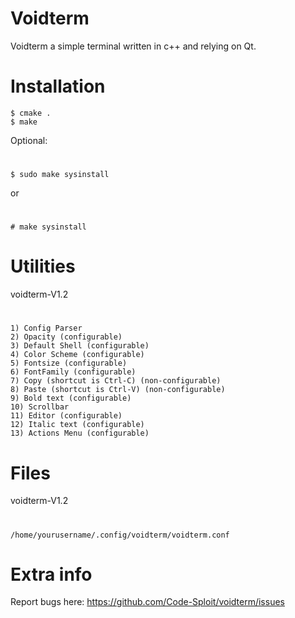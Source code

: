 # Voidterm
Voidterm a simple terminal written in c++ and relying on Qt.

# Installation
    $ cmake .
    $ make
Optional:
#
    $ sudo make sysinstall
or
#
    # make sysinstall

# Utilities
voidterm-V1.2
#
    1) Config Parser
    2) Opacity (configurable)
    3) Default Shell (configurable)
    4) Color Scheme (configurable)
    5) Fontsize (configurable)
    6) FontFamily (configurable)
    7) Copy (shortcut is Ctrl-C) (non-configurable)
    8) Paste (shortcut is Ctrl-V) (non-configurable)
    9) Bold text (configurable)
    10) Scrollbar
    11) Editor (configurable)
    12) Italic text (configurable)
    13) Actions Menu (configurable)

# Files
voidterm-V1.2
#
    /home/yourusername/.config/voidterm/voidterm.conf

# Extra info
Report bugs here: https://github.com/Code-Sploit/voidterm/issues
